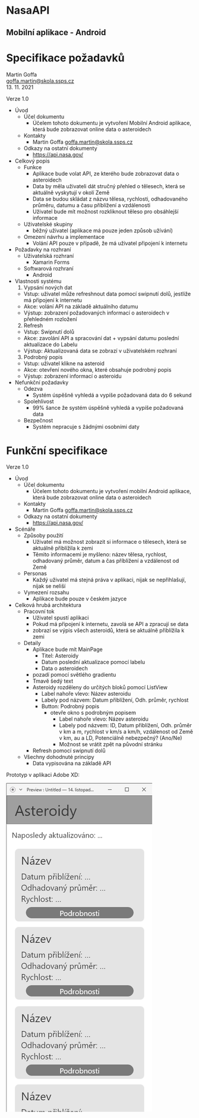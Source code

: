 # NasaAPI
## Mobilní aplikace - Android

# Specifikace požadavků

Martin Goffa <br/>
goffa.martin@skola.ssps.cz <br/>
13. 11. 2021

Verze 1.0

* Úvod
  * Účel dokumentu
    * Účelem tohoto dokumentu je vytvoření Mobilní Android aplikace, která bude zobrazovat online data o asteroidech
  * Kontakty
    * Martin Goffa goffa.martin@skola.ssps.cz
  * Odkazy na ostatní dokumenty
    * https://api.nasa.gov/
* Celkový popis
  * Funkce
    * Aplikace bude volat API, ze kterého bude zobrazovat data o asteroidech
    * Data by měla uživateli dát stručný přehled o tělesech, která se aktuálně vyskytují v okolí Země
    * Data se budou skládat z názvu tělesa, rychlosti, odhadovaného průměru, datumu a času příblížení a vzdálenosti
    * Uživatel bude mít možnost rozkliknout těleso pro obsáhlejší informace
  * Uživatelské skupiny
    * běžný uživatel (aplikace má pouze jeden způsob užívání)
  * Omezení návrhu a implementace   
    * Volání API pouze v případě, že má uživatel připojení k internetu
* Požadavky na rozhraní
  * Uživatelská rozhraní 
    * Xamarin Forms
  * Softwarová rozhraní 
    * Android
* Vlastnosti systému
  1. Vypsání nových dat
    * Vstup: uživatel může refreshnout data pomocí swipnutí dolů, jestliže má připojení k internetu
    * Akce: volání API na základě aktuálního datumu
    * Výstup: zobrazení požadovaných informací o asteroidech v přehledném rozložení
  2. Refresh
    * Vstup: Swipnutí dolů
    * Akce: zavolání API a spracování dat + vypsání datumu poslední aktualizace do Labelu
    * Výstup: Aktualizovaná data se zobrazí v uživatelském rozhraní  
  3. Podrobný popis
    * Vstup: uživatel klikne na asteroid
    * Akce: otevření nového okna, které obsahuje podrobný popis
    * Výstup: zobrazení informací o asteroidu 
* Nefunkční požadavky
    * Odezva
      * Systém úspěšně vyhledá a vypíše požadovaná data do 6 sekund
    * Spolehlivost
      * 99% šance že systém úspěšně vyhledá a vypíše požadovaná data 
    * Bezpečnost
      * Systém nepracuje s žádnými osobními daty

# Funkční specifikace

Verze 1.0

* Úvod
  * Účel dokumentu
    * Účelem tohoto dokumentu je vytvoření mobilní Android aplikace, která bude zobrazovat online data o asteroidech
  * Kontakty
    * Martin Goffa goffa.martin@skola.ssps.cz
  * Odkazy na ostatní dokumenty
    * https://api.nasa.gov/
* Scénáře
  * Způsoby použití
    * Uživatel má možnost zobrazit si informace o tělesech, která se aktuálně přiblížila k zemi
    * Těmito informacemi je myšleno: název tělesa, rychlost, odhadovaný průměr, datum a čas příblížení a vzdálenost od Země
  * Personas
    * Každý uživatel má stejná práva v aplikaci, nijak se nepřihlašují, nijak se neliší 
  * Vymezení rozsahu
    * Aplikace bude pouze v českém jazyce
* Celková hrubá architektura
  * Pracovní tok
    * Uživatel spustí aplikaci
    * Pokud má připojení k internetu, zavolá se API a zpracují se data
    * zobrazí se výpis všech asteroidů, která se aktuálně přiblížila k zemi
  * Detaily
    * Aplikace bude mít MainPage
      * Titel: Asteroidy 
      * Datum poslední aktualizace pomocí labelu
      * Data o asteroidech
    * pozadí pomocí světlého gradientu
    * Tmavě šedý text
    * Asteroidy rozděleny do určitých bloků pomocí ListView
      * Label nahoře vlevo: Název asteroidu
      * Labely pod názvem: Datum přiblížení, Odh. průměr, rychlost
      * Button: Podrobný popis
        * otevře okno s podrobným popisem
          * Label nahoře vlevo: Název asteroidu
          * Labely pod názvem: ID, Datum přiblížení, Odh. průměr v km a m, rychlost v km/s a km/h, vzdálenost od Země v km, au a LD, Potenciálně nebezpečný? (Ano/Ne)
          * Možnost se vrátit zpět na původní stránku
    * Refresh pomocí swipnutí dolů
  * Všechny dohodnuté principy 
    * Data vypisována na základě API 

 Prototyp v aplikaci Adobe XD:
 
 ![design_prototype](https://github.com/goffamartin/NasaAPI/blob/137197c3d4d373099b677828019f63cf1791688a/Asteroid_Prototype.png)
    
